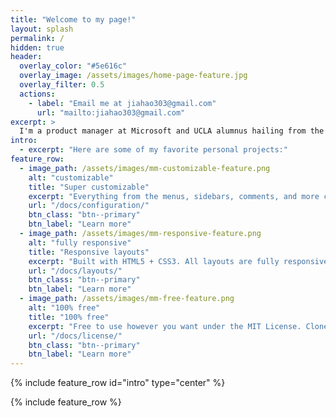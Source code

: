 ```yaml
---
title: "Welcome to my page!"
layout: splash
permalink: /
hidden: true
header:
  overlay_color: "#5e616c"
  overlay_image: /assets/images/home-page-feature.jpg
  overlay_filter: 0.5
  actions:
    - label: "Email me at jiahao303@gmail.com"
      url: "mailto:jiahao303@gmail.com"
excerpt: >
  I'm a product manager at Microsoft and UCLA alumnus hailing from the Bay Area town of Alameda, CA. Feel free to check out my personal projects, work experience, or learn more about me!
intro: 
  - excerpt: "Here are some of my favorite personal projects:"
feature_row:
  - image_path: /assets/images/mm-customizable-feature.png
    alt: "customizable"
    title: "Super customizable"
    excerpt: "Everything from the menus, sidebars, comments, and more can be configured or set with YAML Front Matter."
    url: "/docs/configuration/"
    btn_class: "btn--primary"
    btn_label: "Learn more"
  - image_path: /assets/images/mm-responsive-feature.png
    alt: "fully responsive"
    title: "Responsive layouts"
    excerpt: "Built with HTML5 + CSS3. All layouts are fully responsive with helpers to augment your content."
    url: "/docs/layouts/"
    btn_class: "btn--primary"
    btn_label: "Learn more"
  - image_path: /assets/images/mm-free-feature.png
    alt: "100% free"
    title: "100% free"
    excerpt: "Free to use however you want under the MIT License. Clone it, fork it, customize it... whatever!"
    url: "/docs/license/"
    btn_class: "btn--primary"
    btn_label: "Learn more"      
---
```


{% include feature_row id="intro" type="center" %}

{% include feature_row %}
